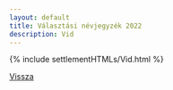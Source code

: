 ```yaml
---
layout: default
title: Választási névjegyzék 2022
description: Vid
---
```


{% include settlementHTMLs/Vid.html %}

[Vissza](../)